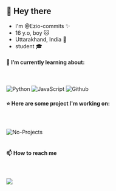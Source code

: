 ## 👋 Hey there

- I'm @Ezio-commits :sparkles:
- 16 y.o, boy :cat:
- Uttarakhand, India :round_pushpin:
- student :mortar_board:

#### :closed_book: I’m currently learning about:
<br><br>
![Python](https://img.shields.io/badge/python-%230175C2.svg?style=for-the-badge&logo=python&logoColor=white)
![JavaScript](https://img.shields.io/badge/javascript-black.svg?style=for-the-badge&logo=javascript&logoColor=%23F7DF1E)
![Github](https://img.shields.io/badge/github-black.svg?style=for-the-badge&logo=github&logoColor=white)

#### :star: Here are some project I'm working on:
<br><br>
![No-Projects](https://img.shields.io/badge/none-black.svg?style=for-the-badge&logo=none&logoColor=white)
<br><br>


#### 📫 How to reach me
<br><br> 
[<img src="https://img.shields.io/badge/Telegram-%40Ezio-28a8ea">](https://t.me/Ezio_drafts)

<!--- edit the contact and anilist info later --->



<!---
Ezio-commits/Ezio-commits is a ✨ special ✨ repository because its `README.md` (this file) appears on your GitHub profile.
You can click the Preview link to take a look at your changes.
--->
